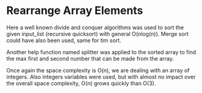 # Rearrange Array Elements

Here a well known divide and conquer algorithms was used to sort the given input_list (recursive quicksort) with general O(nlog(n)). Merge sort could have also been used, same for tim sort.

Another help function named splitter was applied to the sorted array to find the max first and second number that can be made from the array.

Once again the space complexity is O(n), we are dealing with an array of integers. Also integers variables were used, but with almost no impact over the overall space complexity, O(n) grows quickly than O(3).
